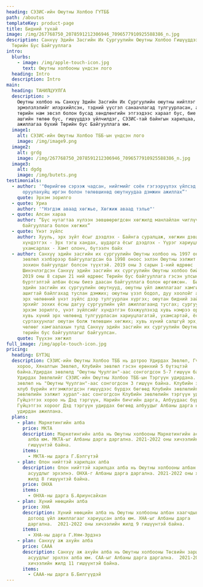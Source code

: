 ```yaml
---
heading: СЭЗИС-ийн Оюутны Холбоо ГҮТББ
path: /aboutus
templateKey: product-page
title: Бидний тухай
image: /img/267768750_2078591212306946_7096577910925588386_n.jpg
description: Санхүү Эдийн Засгийн Их Сургуулийн Оюутны Холбоо Гишүүддээ Үйлчлэх
  Төрийн Бус Байгууллага
intro:
  blurbs:
    - image: /img/apple-touch-icon.jpg
      text: Оюутны холбооны үндсэн лого
  heading: Intro
  description: Intro
main:
  heading: ТАНИЛЦУУЛГА
  description: >
    Оюутны холбоо нь Санхүү Эдийн Засгийн Их Сургуулийн оюутны нийтлэг хүсэл
    эрмэлзлэлийг илэрхийлсэн, тэдний үүсгэл санаачлагад тулгуурласан, аливаа улс
    төрийн нам эвсэл болон бусад хөндлөнгийн этгээдээс хараат бус, бие даасан,
    ашгийн төлөө бус, гишүүддээ үйлчилдэг, СЭЗИС-тай байнгын харилцаа, хамтын
    ажиллагаа бүхий Төрийн бус Байгууллага юм.
  image1:
    alt: СЭЗИС-ийн Оюутны Холбоо ТББ-ын үндсэн лого
    image: /img/image9.png
  image2:
    alt: grdg
    image: /img/267768750_2078591212306946_7096577910925588386_n.jpg
  image3:
    alt: dgdg
    image: /img/butets.png
testimonials:
  - author: '"Өөрийгөө сэрээж чадсан, нийгмийг соён гэгээрүүлэх үйлсэд хувь нэмрээ
      оруулахуйц иргэн болон төлөвшихөд оюутнуудаа дэмжин ажиллах”'
    quote: Эрхэм зорилго
  - quote: Уриа
    author: '"Нэгдэж аваад хөгжье, Хөгжиж аваад тэлье"'
  - quote: Алсан хараа
    author: “Бүс нутагтаа хүлээн зөвшөөрөгдсөн хөгжилд манлайлан чиглүүлэгч оюутны
      байгууллага болон хөгжих”
  - quote: Үнэт зүйлс
    author: Хууль, эрх зүйт ёсыг дээдлэх - Байнга суралцаж, хөгжин дэвших - Харилцан
      хүндэтгэх - Эрх тэгш хандах, шударга ёсыг дээдлэх - Үүрэг хариуцлагаа
      ухамсарлах - Хамт олонч, бүтээлч байх
  - author: Санхүү эдийн засгийн их сургуулийн Оюутны холбоо нь 1997 онд Оюутны
      зөвлөл хэлбэрээр байгуулагдсан ба 1998 оноос эхлэн Оюутны ээлжит чуулганыг
      зохион байгуулдаг болсон түүхтэй. 2019 оны 3 сарын 1-ний өдрөөс
      Шинэчлэгдсэн Санхүү эдийн засгийн их сургуулийн Оюутны холбоо бий болж
      2019 оны 8 сарын 21 ний өдрөөс Төрийн бус байгууллага гэсэн улсын
      бүртгэлтэй албан ёсны биеэ даасан байгууллага болон өргөжсөн.  Бид, Санхүү
      эдийн засгийн их сургуулийн оюутнууд, оюутны үйл ажиллагааг хамгийн үр
      ашигтай байлгахад туслан дэмжих; оюутны үзэл бодол, дуу хоолойг ардчилал,
      эрх чөлөөний үнэт зүйлс дээр тулгуурлан хүргэх; оюутан бидний зайлшгүй
      эрхийг зохих ёсны дагуу сургуулийн үйл ажиллагаанд тусгах; сургуулийн
      эрхэм зорилго, үнэт зүйлсийг хүндэтгэн бэхжүүлэхэд хувь нэмрээ оруулах;
      хувь хүний эрх чөлөөнд тулгуурласан хариуцлагатай, ухамсартай, ёс
      суртахуунлаг оюутан болж төлөвшин хөгжих; хувь хүний салшгүй эрх, эрх
      чөлөөг хамгаалахын тулд Санхүү эдийн засгийн их сургуулийн Оюутны холбоо
      төрийн бус байгууллагыг байгуулсан.
    quote: Түүхэн хөгжил
full_image: /img/apple-touch-icon.jpg
pricing:
  heading: БҮТЭЦ
  description: СЭЗИС-ийн Оюутны Холбоо ТББ нь дотроо Удирдах Зөвлөл, Гүйцэтгэх
    хороо, Хяналтын Зөвлөл, Клубийн зөвлөл гэсэн ерөнхий 5 бүтэцтэй
    байна.Удирдах зөвлөлд "Оюутны Чуулган"-аас сонгогдсон 5-7 гишүүн байх бөгөөд
    Удирдах Зөвлөлийг СЭЗИС-ийн Оюутны Холбоо ТББ-ын Тэргүүн удирдана. Хяналтын
    зөвлөл нь "Оюутны Чуулган"-аас сонгогдсон 3 гишүүн байна. Клубийн зөвлөл нь
    клуб бүрийн итгэмжлэгдсэн гишүүдээс бүрдэх бөгөөд Клубийн зөвлөлийг "Клубийн
    зөвлөлийн ээлжит хурал"-аас сонгогдсон Клубийн зөвлөлийн тэргүүн удирдана.
    Гүйцэтгэх хороо нь Дэд тэргүүн, Нарийн бичгийн дарга, Албуудаас бүрдэнэ.
    Гүйцэтгэх хороог Дэд тэргүүн удирдах бөгөөд албуудыг Албаны дарга нар
    удирдан ажиллана.
  plans:
    - plan: Маркетингийн алба
      price: МКТА
      description: Маркетингийн алба нь Оюутны холбооны Маркетингийн асуудлыг эрхлэх
        алба юм. МКТА-ыг Албаны дарга даргална. 2021-2022 оны хичээлийн жилд 10
        гишүүнтэй байна.
      items:
        - МКТА-ны дарга Г.Бэлгүтэй
    - plan: Олон нийттэй харилцах алба
      description: Олон нийттэй харилцах алба нь Оюутны холбооны албан бичгийн
        асуудлыг эрхэлнэ. ОНХА-г Албаны дарга даргална. 2021-2022 оны хичээлийн
        жилд 8 гишүүнтэй байна.
      price: ОНХА
      items:
        - ОНХА-ны дарга Б.Ариунсайхан
    - plan: Хүний нөөцийн алба
      price: ХНА
      description: Хүний нөөцийн алба нь Оюутны холбооны албан хаагчдыг хөгжүүлэх,
        дотоод үйл ажиллагааг хариуцсан алба юм. ХНА-ыг Албаны дарга
        даргална.  2021-2022 оны хичээлийн жилд 9 гишүүнтэй байна.
      items:
        - ХНА-ны дарга Г.Ням-Эрдэнэ
    - plan: Санхүү аж ахуйн алба
      price: СААА
      description: Санхүү аж ахуйн алба нь Оюутны холбооны Төсвийн зарцуулалтын
        асуудлыг эрхлэх алба юм. САА-ыг Албаны дарга даргална.  2021-2022 оны
        хичээлийн жилд 11 гишүүнтэй байна.
      items:
        - СААА-ны дарга Б.Билгүүдэй
---
```


